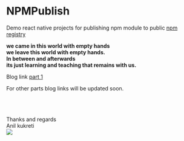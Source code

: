 # NPMPublish

Demo react native projects for publishing npm module to public <a href="https://www.npmjs.com/">npm registry</a> 

<b>we came in this world with empty hands<br>we leave this world with empty hands.<br> 
In between and afterwards<br>its just learning and teaching that remains with us. 
</b>

Blog link <a href="http://relsellglobal.in/technical-blogs/using-react-native-component-in-local-npm-package/">part 1</a> 

For other parts blog links will be updated soon.
<br><br><br><br>

Thanks and regards<br>
Anil kukreti<br>
<img src="https://www.gravatar.com/avatar/c8e7249b3e2c620c954cc7734ffbc7ef" />
